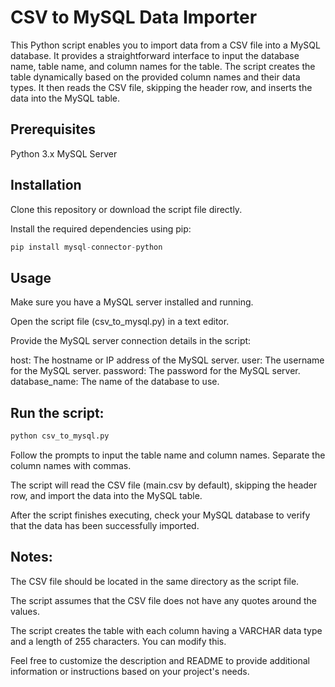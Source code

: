 # CSV to MySQL Data Importer
This Python script enables you to import data from a CSV file into a MySQL database. It provides a straightforward interface to input the database name, table name, and column names for the table. The script creates the table dynamically based on the provided column names and their data types. It then reads the CSV file, skipping the header row, and inserts the data into the MySQL table.

## Prerequisites
Python 3.x
MySQL Server

## Installation
Clone this repository or download the script file directly.

Install the required dependencies using pip:

```python
pip install mysql-connector-python
```

## Usage
Make sure you have a MySQL server installed and running.

Open the script file (csv_to_mysql.py) in a text editor.

Provide the MySQL server connection details in the script:

host: The hostname or IP address of the MySQL server.
user: The username for the MySQL server.
password: The password for the MySQL server.
database_name: The name of the database to use.

## Run the script:

``` python
python csv_to_mysql.py
```

Follow the prompts to input the table name and column names. Separate the column names with commas.

The script will read the CSV file (main.csv by default), skipping the header row, and import the data into the MySQL table.

After the script finishes executing, check your MySQL database to verify that the data has been successfully imported.

## Notes:
The CSV file should be located in the same directory as the script file.

The script assumes that the CSV file does not have any quotes around the values.

The script creates the table with each column having a VARCHAR data type and a length of 255 characters. You can modify this.

Feel free to customize the description and README to provide additional information or instructions based on your project's needs.
